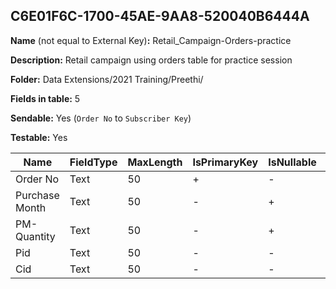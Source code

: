 ## C6E01F6C-1700-45AE-9AA8-520040B6444A

**Name** (not equal to External Key)**:** Retail_Campaign-Orders-practice

**Description:** Retail campaign using orders table for practice session

**Folder:** Data Extensions/2021 Training/Preethi/

**Fields in table:** 5

**Sendable:** Yes (`Order No` to `Subscriber Key`)

**Testable:** Yes

| Name | FieldType | MaxLength | IsPrimaryKey | IsNullable | DefaultValue |
| --- | --- | --- | --- | --- | --- |
| Order No | Text | 50 | + | - |  |
| Purchase Month | Text | 50 | - | + |  |
| PM-Quantity | Text | 50 | - | + |  |
| Pid | Text | 50 | - | - |  |
| Cid | Text | 50 | - | - |  |
